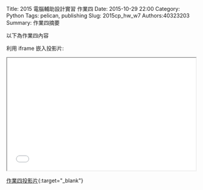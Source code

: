 Title: 2015 電腦輔助設計實習 作業四
Date: 2015-10-29 22:00
Category: Python
Tags: pelican, publishing
Slug: 2015cp_hw_w7
Authors:40323203
Summary: 作業四摘要

以下為作業四內容

利用 iframe 嵌入投影片:

<iframe src="simplest4.html" width="500" height="300"></iframe>

[作業四投影片](simplest4.html){:target="_blank"}
